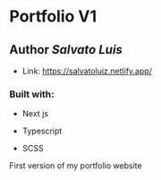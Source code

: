 # Portfolio V1

## Author *Salvato Luis*

* Link: https://salvatoluiz.netlify.app/

### Built with:

* Next js

* Typescript

* SCSS

First version of my portfolio website
